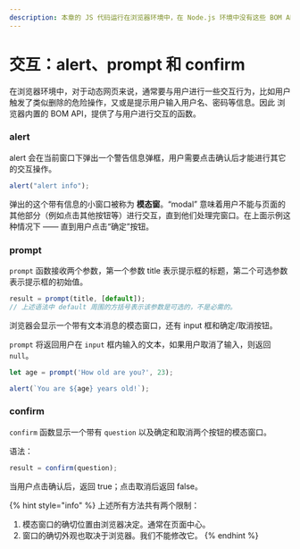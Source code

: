 ```yaml
---
description: 本章的 JS 代码运行在浏览器环境中，在 Node.js 环境中没有这些 BOM API。
---
```


# 交互：alert、prompt 和 confirm

在浏览器环境中，对于动态网页来说，通常要与用户进行一些交互行为，比如用户触发了类似删除的危险操作，又或是提示用户输入用户名、密码等信息。因此 浏览器内置的 BOM API，提供了与用户进行交互的函数。

### alert

alert 会在当前窗口下弹出一个警告信息弹框，用户需要点击确认后才能进行其它的交互操作。

```javascript
alert("alert info");
```

弹出的这个带有信息的小窗口被称为 **模态窗**。“modal” 意味着用户不能与页面的其他部分（例如点击其他按钮等）进行交互，直到他们处理完窗口。在上面示例这种情况下 —— 直到用户点击“确定”按钮。

### prompt

`prompt` 函数接收两个参数，第一个参数 title 表示提示框的标题，第二个可选参数表示提示框的初始值。

```javascript
result = prompt(title, [default]);
// 上述语法中 default 周围的方括号表示该参数是可选的，不是必需的。
```

浏览器会显示一个带有文本消息的模态窗口，还有 input 框和确定/取消按钮。

`prompt` 将返回用户在 `input` 框内输入的文本，如果用户取消了输入，则返回 `null`。

```javascript
let age = prompt('How old are you?', 23);

alert(`You are ${age} years old!`);
```

### confirm

`confirm` 函数显示一个带有 `question` 以及确定和取消两个按钮的模态窗口。

语法：

```javascript
result = confirm(question);
```

当用户点击确认后，返回 true；点击取消后返回 false。

{% hint style="info" %}
上述所有方法共有两个限制：

1. 模态窗口的确切位置由浏览器决定。通常在页面中心。
2. 窗口的确切外观也取决于浏览器。我们不能修改它。
{% endhint %}

